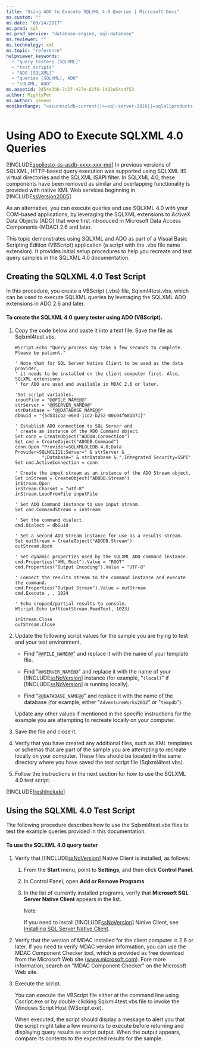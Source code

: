 ```yaml
---
title: "Using ADO to Execute SQLXML 4.0 Queries | Microsoft Docs"
ms.custom: ""
ms.date: "03/14/2017"
ms.prod: sql
ms.prod_service: "database-engine, sql-database"
ms.reviewer: ""
ms.technology: xml
ms.topic: "reference"
helpviewer_keywords: 
  - "query testers [SQLXML]"
  - "test scripts"
  - "ADO [SQLXML]"
  - "queries [SQLXML], ADO"
  - "SQLXML, ADO"
ms.assetid: 3d54e3bb-7c5f-427e-82f8-1403a54c4f53
author: MightyPen
ms.author: genemi
monikerRange: "=azuresqldb-current||>=sql-server-2016||=sqlallproducts-allversions||>=sql-server-linux-2017||=azuresqldb-mi-current"
---
```

# Using ADO to Execute SQLXML 4.0 Queries
[!INCLUDE[appliesto-ss-asdb-xxxx-xxx-md](../../includes/appliesto-ss-asdb-xxxx-xxx-md.md)]
  In previous versions of SQLXML, HTTP-based query execution was supported using SQLXML IIS virtual directories and the SQLXML ISAPI filter. In SQLXML 4.0, these components have been removed as similar and overlapping functionality is provided with native XML Web services beginning in [!INCLUDE[ssVersion2005](../../includes/ssversion2005-md.md)].  
  
 As an alternative, you can execute queries and use SQLXML 4.0 with your COM-based applications, by leveraging the SQLXML extensions to ActiveX Data Objects (ADO) that were first introduced in Microsoft Data Access Components (MDAC) 2.6 and later.  
  
 This topic demonstrates using SQLXML and ADO as part of a Visual Basic Scripting Edition (VBScript) application (a script with the .vbs file name extension). It provides initial setup procedures to help you recreate and test query samples in the SQLXML 4.0 documentation.  
  
## Creating the SQLXML 4.0 Test Script  
 In this procedure, you create a VBScript (.vbs) file, Sqlxml4test.vbs, which can be used to execute SQLXML queries by leveraging the SQLXML ADO extensions in ADO 2.6 and later.  
  
#### To create the SQLXML 4.0 query tester using ADO (VBScript).  
  
1.  Copy the code below and paste it into a text file. Save the file as Sqlxml4test.vbs.  
  
    ```  
    WScript.Echo "Query process may take a few seconds to complete. Please be patient."  
  
    ' Note that for SQL Server Native Client to be used as the data provider,  
    ' it needs to be installed on the client computer first. Also, SQLXML extensions   
    ' for ADO are used and available in MDAC 2.6 or later.  
  
    'Set script variables.  
    inputFile = "@@FILE_NAME@@"  
    strServer = "@@SERVER_NAME@@"  
    strDatabase = "@@DATABASE_NAME@@"  
    dbGuid = "{5d531cb2-e6ed-11d2-b252-00c04f681b71}"  
  
    ' Establish ADO connection to SQL Server and   
    ' create an instance of the ADO Command object.  
    Set conn = CreateObject("ADODB.Connection")  
    Set cmd = CreateObject("ADODB.Command")  
    conn.Open "Provider=SQLXMLOLEDB.4.0;Data Provider=SQLNCLI11;Server=" & strServer & _  
              ";Database=" & strDatabase & ";Integrated Security=SSPI"  
    Set cmd.ActiveConnection = conn  
  
    ' Create the input stream as an instance of the ADO Stream object.  
    Set inStream = CreateObject("ADODB.Stream")  
    inStream.Open  
    inStream.Charset = "utf-8"  
    inStream.LoadFromFile inputFile  
  
    ' Set ADO Command instance to use input stream.  
    Set cmd.CommandStream = inStream  
  
    ' Set the command dialect.  
    cmd.Dialect = dbGuid  
  
    ' Set a second ADO Stream instance for use as a results stream.   
    Set outStream = CreateObject("ADODB.Stream")  
    outStream.Open  
  
    ' Set dynamic properties used by the SQLXML ADO command instance.   
    cmd.Properties("XML Root").Value = "ROOT"  
    cmd.Properties("Output Encoding").Value = "UTF-8"  
  
    ' Connect the results stream to the command instance and execute the command.  
    cmd.Properties("Output Stream").Value = outStream  
    cmd.Execute , , 1024  
  
    ' Echo cropped/partial results to console.  
    WScript.Echo Left(outStream.ReadText, 1023)  
  
    inStream.Close  
    outStream.Close  
    ```  
  
2.  Update the following script values for the sample you are trying to test and your test environment.  
  
    -   Find "`@@FILE_NAME@@`" and replace it with the name of your template file.  
  
    -   Find "`@@SERVER_NAME@@`" and replace it with the name of your [!INCLUDE[ssNoVersion](../../includes/ssnoversion-md.md)] instance (for example, "`(local)`" if [!INCLUDE[ssNoVersion](../../includes/ssnoversion-md.md)] is running locally).  
  
    -   Find "`@@DATABASE_NAME@@`" and replace it with the name of the database (for example, either "`AdventureWorks2012`" or "`tempdb`").  
  
     Update any other values if mentioned in the specific instructions for the example you are attempting to recreate locally on your computer.  
  
3.  Save the file and close it.  
  
4.  Verify that you have created any additional files, such as XML templates or schemas that are part of the sample you are attempting to recreate locally on your computer. These files should be located in the same directory where you have saved the test script file (Sqlxml4test.vbs).  
  
5.  Follow the instructions in the next section for how to use the SQLXML 4.0 test script.  

[!INCLUDE[freshInclude](../../includes/paragraph-content/fresh-note-steps-feedback.md)]

## Using the SQLXML 4.0 Test Script  
 The following procedure describes how to use the Sqlxml4test.vbs files to test the example queries provided in this documentation.  
  
#### To use the SQLXML 4.0 query tester  
  
1.  Verify that [!INCLUDE[ssNoVersion](../../includes/ssnoversion-md.md)] Native Client is installed, as follows:  
  
    1.  From the **Start** menu, point to **Settings**, and then click **Control Panel**.  
  
    2.  In Control Panel, open **Add or Remove Programs**  
  
    3.  In the list of currently installed programs, verify that **Microsoft SQL Server Native Client** appears in the list.  
  
        > [!NOTE]  
        >  If you need to install [!INCLUDE[ssNoVersion](../../includes/ssnoversion-md.md)] Native Client, see [Installing SQL Server Native Client](../../relational-databases/native-client/applications/installing-sql-server-native-client.md).  
  
2.  Verify that the version of MDAC installed for the client computer is 2.6 or later. If you need to verify MDAC version information, you can use the MDAC Component Checker tool, which is provided as free download from the Microsoft Web site (www.microsoft.com). Fore more information, search on "MDAC Component Checker" on the Microsoft Web site.  
  
3.  Execute the script.  
  
     You can execute the VBScript file either at the command line using Cscript.exe or by double-clicking Sqlxml4test.vbs file to invoke the Windows Script Host (WScript.exe).  
  
     When executed, the script should display a message to alert you that the script might take a few moments to execute before returning and displaying query results as script output. When the output appears, compare its contents to the expected results for the sample.  
  
  
